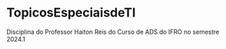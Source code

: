# TopicosEspeciaisdeTI
Disciplina do Professor Haiton Reis do Curso de ADS do IFRO no semestre 2024.1
